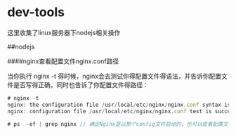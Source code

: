 # dev-tools
这里收集了linux服务器下nodejs相关操作

##nodejs

####nginx查看配置文件nginx.conf路径

当你执行 nginx -t 得时候，nginx会去测试你得配置文件得语法，并告诉你配置文件是否写得正确，同时也告诉了你配置文件得路径：

```js
# nginx -t
nginx: the configuration file /usr/local/etc/nginx/nginx.conf syntax is ok
nginx: configuration file /usr/local/etc/nginx/nginx.conf test is successful
```

```js
# ps  -ef | grep nginx // 确定Nginx是以那个config文件启动的，也可以查看配置文件nginx.conf路径
```
